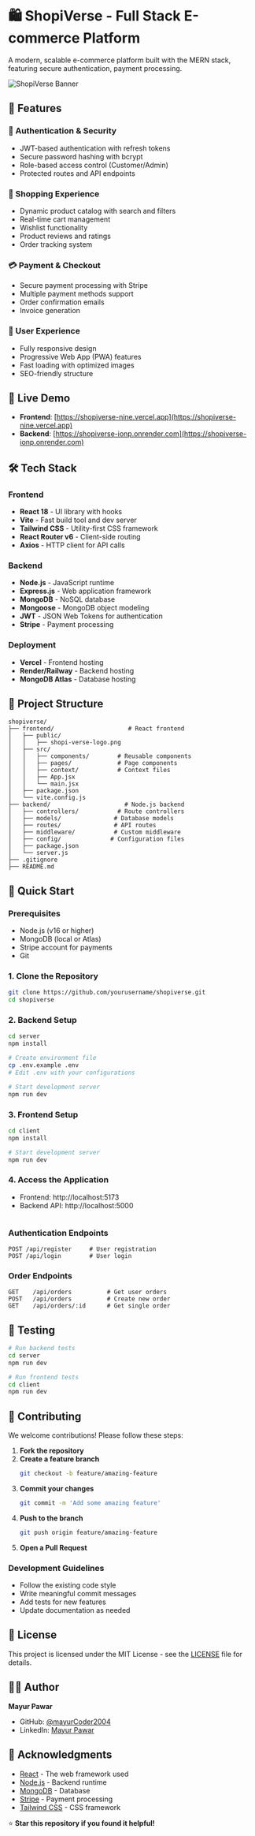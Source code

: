 # 🛍️ ShopiVerse - Full Stack E-commerce Platform

A modern, scalable e-commerce platform built with the MERN stack, featuring secure authentication, payment processing.

![ShopiVerse Banner](https://res.cloudinary.com/dtogfz0uu/image/upload/v1754166401/Screenshot_2025-08-03_015059_zcsujd.png)

## 🌟 Features

### 🔐 Authentication & Security
- JWT-based authentication with refresh tokens
- Secure password hashing with bcrypt
- Role-based access control (Customer/Admin)
- Protected routes and API endpoints

### 🛒 Shopping Experience
- Dynamic product catalog with search and filters
- Real-time cart management
- Wishlist functionality
- Product reviews and ratings
- Order tracking system

### 💳 Payment & Checkout
- Secure payment processing with Stripe
- Multiple payment methods support
- Order confirmation emails
- Invoice generation

### 📱 User Experience
- Fully responsive design
- Progressive Web App (PWA) features
- Fast loading with optimized images
- SEO-friendly structure

## 🚀 Live Demo

- **Frontend**: [https://shopiverse-nine.vercel.app](https://shopiverse-nine.vercel.app)
- **Backend**: [https://shopiverse-ionp.onrender.com](https://shopiverse-ionp.onrender.com)


## 🛠️ Tech Stack

### Frontend
- **React 18** - UI library with hooks
- **Vite** - Fast build tool and dev server
- **Tailwind CSS** - Utility-first CSS framework
- **React Router v6** - Client-side routing
- **Axios** - HTTP client for API calls

### Backend
- **Node.js** - JavaScript runtime
- **Express.js** - Web application framework
- **MongoDB** - NoSQL database
- **Mongoose** - MongoDB object modeling
- **JWT** - JSON Web Tokens for authentication
- **Stripe** - Payment processing

### Deployment
- **Vercel** - Frontend hosting
- **Render/Railway** - Backend hosting
- **MongoDB Atlas** - Database hosting

## 📁 Project Structure

```
shopiverse/
├── frontend/                     # React frontend
│   ├── public/
│   │   ├── shopi-verse-logo.png
│   ├── src/
│   │   ├── components/        # Reusable components
│   │   ├── pages/             # Page components
│   │   ├── context/           # Context files
│   │   ├── App.jsx
│   │   └── main.jsx
│   ├── package.json
│   └── vite.config.js
├── backend/                     # Node.js backend
│   ├── controllers/           # Route controllers
│   ├── models/               # Database models
│   ├── routes/               # API routes
│   ├── middleware/           # Custom middleware
│   ├── config/              # Configuration files
│   ├── package.json
│   └── server.js
├── .gitignore
├── README.md
```

## 🚀 Quick Start

### Prerequisites
- Node.js (v16 or higher)
- MongoDB (local or Atlas)
- Stripe account for payments
- Git

### 1. Clone the Repository
```bash
git clone https://github.com/yourusername/shopiverse.git
cd shopiverse
```

### 2. Backend Setup
```bash
cd server
npm install

# Create environment file
cp .env.example .env
# Edit .env with your configurations

# Start development server
npm run dev
```

### 3. Frontend Setup
```bash
cd client
npm install

# Start development server
npm run dev
```

### 4. Access the Application
- Frontend: http://localhost:5173
- Backend API: http://localhost:5000
```

```
### Authentication Endpoints
```
POST /api/register     # User registration
POST /api/login        # User login
```

### Order Endpoints
```
GET    /api/orders          # Get user orders
POST   /api/orders          # Create new order
GET    /api/orders/:id      # Get single order
```



## 🧪 Testing

```bash
# Run backend tests
cd server
npm run dev

# Run frontend tests
cd client
npm run dev
```

## 🤝 Contributing

We welcome contributions! Please follow these steps:

1. **Fork the repository**
2. **Create a feature branch**
   ```bash
   git checkout -b feature/amazing-feature
   ```
3. **Commit your changes**
   ```bash
   git commit -m 'Add some amazing feature'
   ```
4. **Push to the branch**
   ```bash
   git push origin feature/amazing-feature
   ```
5. **Open a Pull Request**

### Development Guidelines
- Follow the existing code style
- Write meaningful commit messages
- Add tests for new features
- Update documentation as needed

## 📝 License

This project is licensed under the MIT License - see the [LICENSE](LICENSE) file for details.

## 👨‍💻 Author

**Mayur Pawar**
- GitHub: [@mayurCoder2004](https://github.com/mayurCoder2004)
- LinkedIn: [Mayur Pawar](https://www.linkedin.com/in/mayur-pawar-551a05278)

## 🙏 Acknowledgments

- [React](https://reactjs.org/) - The web framework used
- [Node.js](https://nodejs.org/) - Backend runtime
- [MongoDB](https://www.mongodb.com/) - Database
- [Stripe](https://stripe.com/) - Payment processing
- [Tailwind CSS](https://tailwindcss.com/) - CSS framework

⭐ **Star this repository if you found it helpful!**
